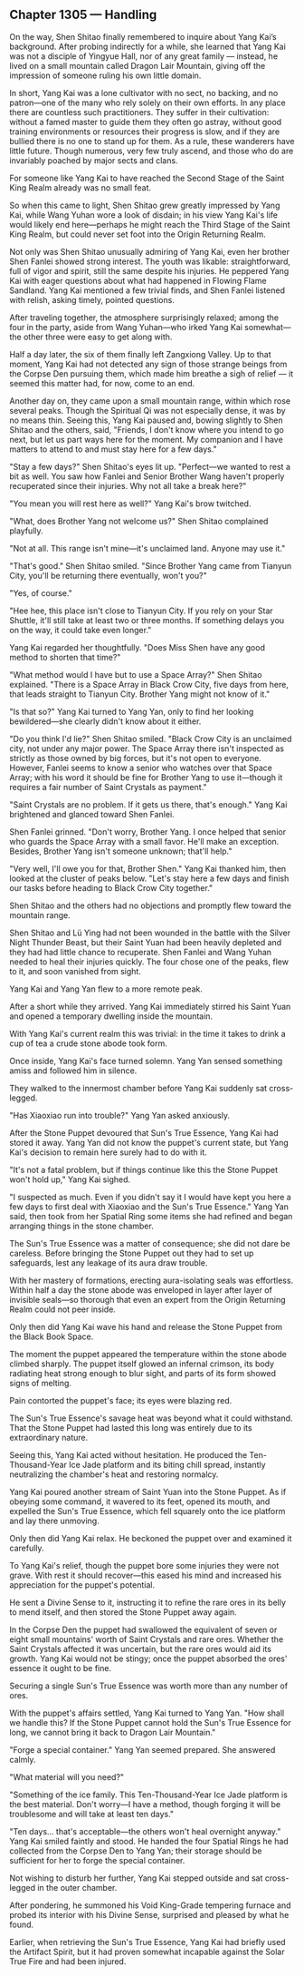 ## Chapter 1305 — Handling

On the way, Shen Shitao finally remembered to inquire about Yang Kai’s background. After probing indirectly for a while, she learned that Yang Kai was not a disciple of Yingyue Hall, nor of any great family — instead, he lived on a small mountain called Dragon Lair Mountain, giving off the impression of someone ruling his own little domain.

In short, Yang Kai was a lone cultivator with no sect, no backing, and no patron—one of the many who rely solely on their own efforts. In any place there are countless such practitioners. They suffer in their cultivation: without a famed master to guide them they often go astray, without good training environments or resources their progress is slow, and if they are bullied there is no one to stand up for them. As a rule, these wanderers have little future. Though numerous, very few truly ascend, and those who do are invariably poached by major sects and clans.

For someone like Yang Kai to have reached the Second Stage of the Saint King Realm already was no small feat.

So when this came to light, Shen Shitao grew greatly impressed by Yang Kai, while Wang Yuhan wore a look of disdain; in his view Yang Kai's life would likely end here—perhaps he might reach the Third Stage of the Saint King Realm, but could never set foot into the Origin Returning Realm.

Not only was Shen Shitao unusually admiring of Yang Kai, even her brother Shen Fanlei showed strong interest. The youth was likable: straightforward, full of vigor and spirit, still the same despite his injuries. He peppered Yang Kai with eager questions about what had happened in Flowing Flame Sandland. Yang Kai mentioned a few trivial finds, and Shen Fanlei listened with relish, asking timely, pointed questions.

After traveling together, the atmosphere surprisingly relaxed; among the four in the party, aside from Wang Yuhan—who irked Yang Kai somewhat—the other three were easy to get along with.

Half a day later, the six of them finally left Zangxiong Valley. Up to that moment, Yang Kai had not detected any sign of those strange beings from the Corpse Den pursuing them, which made him breathe a sigh of relief — it seemed this matter had, for now, come to an end.

Another day on, they came upon a small mountain range, within which rose several peaks. Though the Spiritual Qi was not especially dense, it was by no means thin. Seeing this, Yang Kai paused and, bowing slightly to Shen Shitao and the others, said, "Friends, I don't know where you intend to go next, but let us part ways here for the moment. My companion and I have matters to attend to and must stay here for a few days."

"Stay a few days?" Shen Shitao's eyes lit up. "Perfect—we wanted to rest a bit as well. You saw how Fanlei and Senior Brother Wang haven't properly recuperated since their injuries. Why not all take a break here?"

"You mean you will rest here as well?" Yang Kai's brow twitched.

"What, does Brother Yang not welcome us?" Shen Shitao complained playfully.

"Not at all. This range isn't mine—it's unclaimed land. Anyone may use it."

"That's good." Shen Shitao smiled. "Since Brother Yang came from Tianyun City, you'll be returning there eventually, won't you?"

"Yes, of course."

"Hee hee, this place isn't close to Tianyun City. If you rely on your Star Shuttle, it'll still take at least two or three months. If something delays you on the way, it could take even longer."

Yang Kai regarded her thoughtfully. "Does Miss Shen have any good method to shorten that time?"

"What method would I have but to use a Space Array?" Shen Shitao explained. "There is a Space Array in Black Crow City, five days from here, that leads straight to Tianyun City. Brother Yang might not know of it."

"Is that so?" Yang Kai turned to Yang Yan, only to find her looking bewildered—she clearly didn't know about it either.

"Do you think I'd lie?" Shen Shitao smiled. "Black Crow City is an unclaimed city, not under any major power. The Space Array there isn't inspected as strictly as those owned by big forces, but it's not open to everyone. However, Fanlei seems to know a senior who watches over that Space Array; with his word it should be fine for Brother Yang to use it—though it requires a fair number of Saint Crystals as payment."

"Saint Crystals are no problem. If it gets us there, that's enough." Yang Kai brightened and glanced toward Shen Fanlei.

Shen Fanlei grinned. "Don't worry, Brother Yang. I once helped that senior who guards the Space Array with a small favor. He'll make an exception. Besides, Brother Yang isn't someone unknown; that'll help."

"Very well, I'll owe you for that, Brother Shen." Yang Kai thanked him, then looked at the cluster of peaks below. "Let's stay here a few days and finish our tasks before heading to Black Crow City together."

Shen Shitao and the others had no objections and promptly flew toward the mountain range.

Shen Shitao and Lü Ying had not been wounded in the battle with the Silver Night Thunder Beast, but their Saint Yuan had been heavily depleted and they had had little chance to recuperate. Shen Fanlei and Wang Yuhan needed to heal their injuries quickly. The four chose one of the peaks, flew to it, and soon vanished from sight.

Yang Kai and Yang Yan flew to a more remote peak.

After a short while they arrived. Yang Kai immediately stirred his Saint Yuan and opened a temporary dwelling inside the mountain.

With Yang Kai's current realm this was trivial: in the time it takes to drink a cup of tea a crude stone abode took form.

Once inside, Yang Kai's face turned solemn. Yang Yan sensed something amiss and followed him in silence.

They walked to the innermost chamber before Yang Kai suddenly sat cross-legged.

"Has Xiaoxiao run into trouble?" Yang Yan asked anxiously.

After the Stone Puppet devoured that Sun's True Essence, Yang Kai had stored it away. Yang Yan did not know the puppet's current state, but Yang Kai's decision to remain here surely had to do with it.

"It's not a fatal problem, but if things continue like this the Stone Puppet won't hold up," Yang Kai sighed.

"I suspected as much. Even if you didn't say it I would have kept you here a few days to first deal with Xiaoxiao and the Sun's True Essence." Yang Yan said, then took from her Spatial Ring some items she had refined and began arranging things in the stone chamber.

The Sun's True Essence was a matter of consequence; she did not dare be careless. Before bringing the Stone Puppet out they had to set up safeguards, lest any leakage of its aura draw trouble.

With her mastery of formations, erecting aura-isolating seals was effortless. Within half a day the stone abode was enveloped in layer after layer of invisible seals—so thorough that even an expert from the Origin Returning Realm could not peer inside.

Only then did Yang Kai wave his hand and release the Stone Puppet from the Black Book Space.

The moment the puppet appeared the temperature within the stone abode climbed sharply. The puppet itself glowed an infernal crimson, its body radiating heat strong enough to blur sight, and parts of its form showed signs of melting.

Pain contorted the puppet's face; its eyes were blazing red.

The Sun's True Essence's savage heat was beyond what it could withstand. That the Stone Puppet had lasted this long was entirely due to its extraordinary nature.

Seeing this, Yang Kai acted without hesitation. He produced the Ten-Thousand-Year Ice Jade platform and its biting chill spread, instantly neutralizing the chamber's heat and restoring normalcy.

Yang Kai poured another stream of Saint Yuan into the Stone Puppet. As if obeying some command, it wavered to its feet, opened its mouth, and expelled the Sun's True Essence, which fell squarely onto the ice platform and lay there unmoving.

Only then did Yang Kai relax. He beckoned the puppet over and examined it carefully.

To Yang Kai's relief, though the puppet bore some injuries they were not grave. With rest it should recover—this eased his mind and increased his appreciation for the puppet's potential.

He sent a Divine Sense to it, instructing it to refine the rare ores in its belly to mend itself, and then stored the Stone Puppet away again.

In the Corpse Den the puppet had swallowed the equivalent of seven or eight small mountains' worth of Saint Crystals and rare ores. Whether the Saint Crystals affected it was uncertain, but the rare ores would aid its growth. Yang Kai would not be stingy; once the puppet absorbed the ores' essence it ought to be fine.

Securing a single Sun's True Essence was worth more than any number of ores.

With the puppet's affairs settled, Yang Kai turned to Yang Yan. "How shall we handle this? If the Stone Puppet cannot hold the Sun's True Essence for long, we cannot bring it back to Dragon Lair Mountain."

"Forge a special container." Yang Yan seemed prepared. She answered calmly.

"What material will you need?"

"Something of the ice family. This Ten-Thousand-Year Ice Jade platform is the best material. Don't worry—I have a method, though forging it will be troublesome and will take at least ten days."

"Ten days... that's acceptable—the others won't heal overnight anyway." Yang Kai smiled faintly and stood. He handed the four Spatial Rings he had collected from the Corpse Den to Yang Yan; their storage should be sufficient for her to forge the special container.

Not wishing to disturb her further, Yang Kai stepped outside and sat cross-legged in the outer chamber.

After pondering, he summoned his Void King-Grade tempering furnace and probed its interior with his Divine Sense, surprised and pleased by what he found.

Earlier, when retrieving the Sun's True Essence, Yang Kai had briefly used the Artifact Spirit, but it had proven somewhat incapable against the Solar True Fire and had been injured.